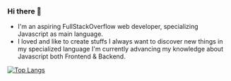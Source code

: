 ### Hi there 👋

- I'm an aspiring FullStackOverflow web developer, specializing Javascript as main language.
- I loved and like to create stuffs I always want to discover new things in my specialized language I'm currently advancing my knowledge about Javascript both Frontend & Backend.

[![Top Langs](https://github-readme-stats.vercel.app/api/top-langs/?username=dnmrc-paredes&hide=html,css,ejs,java&layout=compact)](https://github.com/anuraghazra/github-readme-stats)
